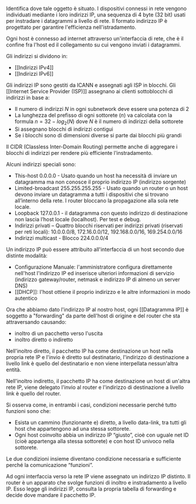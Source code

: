 Identifica dove tale oggetto è situato. I dispositivi connessi in rete vengono individuati mediante i loro indirizzi IP, una sequenza di 4 byte (32 bit) usati per instradare i datagrammi a livello di rete.
Il formato indirizzo IP è progettato per garantire l'efficienza nell'istradamento.

Ogni host è connesso ad internet attraverso un'interfaccia di rete, che è il confine fra l'host ed il collegamento su cui vengono inviati i datagrammi.

Gli indirizzi si dividono in:
- [[Indirizzi IPv4]]
- [[Indirizzi IPv6]]

Gli indirizzi IP sono gestiti da ICANN e assegnati agli ISP in blocchi.
Gli [[Internet Service Provider (ISP)]] assegnano ai clienti sottoblocchi di indirizzi in base a:
- Il numero di indirizzi $N$ in ogni subnetwork deve essere una potenza di 2
- La lunghezza del prefisso di ogni sottorete ($n$) va calcolata con la formula $n=32 - log_2(N)$ dove $N$ è il numero di indirizzi della sottorete
- Si assegnano blocchi di indirizzi contigui
- Se i blocchi sono di dimensioni diverse si parte dai blocchi più grandi

Il CIDR (Classless Inter-Domain Routing) permette anche di aggregare i blocchi di indirizzi per rendere più efficiente l'instradamento.

Alcuni indirizzi speciali sono:
- This-host 0.0.0.0 - Usato quando un host ha necessità di inviare un datagramma ma non conosce il proprio indirizzo IP (indirizzo sorgente)
- Limited-broadcast 255.255.255.255 - Usato quando un router o un host devono inviare un datagramma a tutti i dispositivi che si trovano all’interno della rete. I router bloccano la propagazione alla sola rete locale.
- Loopback 127.0.0.1 - il datagramma con questo indirizzo di destinazione non lascia l’host locale (localhost). Per test e debug.
- Indirizzi privati – Quattro blocchi riservati per indirizzi privati (riservati per reti locali): 10.0.0.0/8, 172.16.0.0/12, 192.168.0.0/16, 169.254.0.0/16
- Indirizzi multicast - Blocco 224.0.0.0/4

Un indirizzo IP può essere attribuito all'interfaccia di un host secondo due distinte modalità:
- Configurazione Manuale: l'amministratore  configura direttamente nell'host l'indirizzo IP ed inserisce ulteriori informazioni di servizio (indirizzo gateway/router, netmask e indirizzo IP di almeno un server DNS)
- [[DHCP]]: l'host ottiene il proprio indirizzo e le altre informazioni in modo autentico

Ora che abbiamo dato l'indirizzo IP al nostro host, ogni [[Datagramma IP]] è soggetto a "forwarding" da parte dell'host di origine e del router che sta attraversando causando:
- inoltro di un pacchetto verso l'uscita
- inoltro diretto o indiretto

Nell'inoltro diretto, il pacchetto IP ha come destinazione un host nella propria rete IP e l'invio è diretto sul destinatario, l'indirizzo di destinazione a livello link è quello del destinatario e non viene interpellata nessun'altra entità.

Nell'inoltro indiretto, il pacchetto IP ha come destinazione un host di un'altra rete IP, viene delegato l'invio al router e l'indirizzo di destinazione a livello link è quello del router.

Si osserva come, in entrambi i casi, condizioni necessarie perché tutto funzioni sono che:
- Esista un cammino (funzionante e) diretto, a livello data-link, tra tutti gli host che appartengono ad una stessa sottorete.
- Ogni host coinvolto abbia un indirizzo IP “giusto”, cioè con uguale net ID (cioè appartenga alla stessa sottorete) e con host ID univoco nella sottorete.

Le due condizioni insieme diventano condizione necessaria e sufficiente perché la comunicazione “funzioni”.

Ad ogni interfaccia verso la rete IP viene assegnato un indirizzo IP distinto.
Il router è un apparato che svolge funzioni di inoltro e instradamento a livello IP. Esso legge gli indirizzi IP, consulta la propria tabella di forwarding e decide dove mandare il pacchetto IP.



